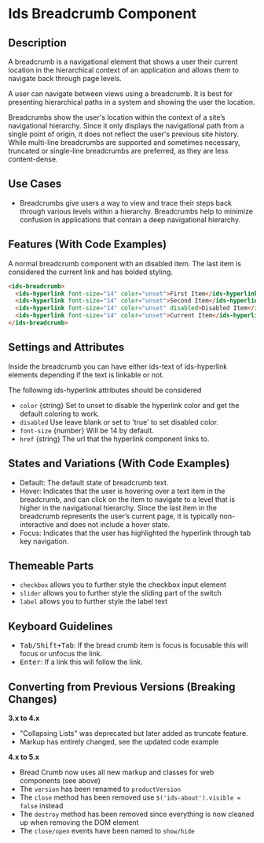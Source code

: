 # Ids Breadcrumb Component

## Description

A breadcrumb is a navigational element that shows a user their current location in the hierarchical context of an application and allows them to navigate back through page levels.

A user can navigate between views using a breadcrumb. It is best for presenting hierarchical paths in a system and showing the user the location.

Breadcrumbs show the user's location within the context of a site’s navigational hierarchy. Since it only displays the navigational path from a single point of origin, it does not reflect the user's previous site history. While multi-line breadcrumbs are supported and sometimes necessary, truncated or single-line breadcrumbs are preferred, as they are less content-dense.

## Use Cases

- Breadcrumbs give users a way to view and trace their steps back through various levels within a hierarchy. Breadcrumbs help to minimize confusion in applications that contain a deep navigational hierarchy.

## Features (With Code Examples)

A normal breadcrumb component with an disabled item. The last item is considered the current link and has bolded styling.

```html
<ids-breadcrumb>
  <ids-hyperlink font-size="14" color="unset">First Item</ids-hyperlink>
  <ids-hyperlink font-size="14" color="unset">Second Item</ids-hyperlink>
  <ids-hyperlink font-size="14" color="unset" disabled>Disabled Item</ids-hyperlink>
  <ids-hyperlink font-size="14" color="unset">Current Item</ids-hyperlink>
</ids-breadcrumb>
```

## Settings and Attributes

Inside the breadcrumb you can have either ids-text of ids-hyperlink elements depending if the text is linkable or not.

The following ids-hyperlink attributes should be considered

- `color` {string} Set to unset to disable the hyperlink color and get the default coloring to work.
- `disabled` Use leave blank or set to 'true' to set disabled color.
- `font-size` {number} Will be 14 by default.
- `href` {string} The url that the hyperlink component links to.

## States and Variations (With Code Examples)

- Default: The default state of breadcrumb text.
- Hover: Indicates that the user is hovering over a text item in the breadcrumb, and can click on the item to navigate to a level that is higher in the navigational hierarchy. Since the last item in the breadcrumb represents the user’s current page, it is typically non-interactive and does not include a hover state.
- Focus: Indicates that the user has highlighted the hyperlink through tab key navigation.

## Themeable Parts

- `checkbox` allows you to further style the checkbox input element
- `slider` allows you to further style the sliding part of the switch
- `label` allows you to further style the label text

## Keyboard Guidelines

- <kbd>Tab/Shift+Tab</kbd>: If the bread crumb item is focus is focusable this will focus or unfocus the link.
- <kbd>Enter</kbd>: If a link this will follow the link.

## Converting from Previous Versions (Breaking Changes)

**3.x to 4.x**
- "Collapsing Lists" was deprecated but later added as truncate feature.
- Markup has entirely changed, see the updated code example

**4.x to 5.x**
- Bread Crumb now uses all new markup and classes for web components (see above)
- The `version` has been renamed to `productVersion`
- The `close` method has been removed use `$('ids-about').visible = false` instead
- The `destroy` method has been removed since everything is now cleaned up when removing the DOM element
- The `close/open` events have been named to `show/hide`
